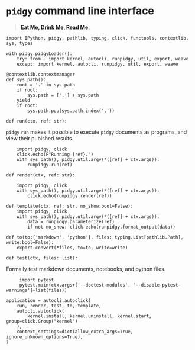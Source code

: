 # `pidgy` command line interface

> [**Eat Me, Drink Me, Read Me.**][readme history]

    import IPython, pidgy, pathlib, typing, click, functools, contextlib, sys, types

    with pidgy.pidgyLoader():
        try: from . import kernel, autocli, runpidgy, util, export, weave
        except: import kernel, autocli, runpidgy, util, export, weave

<!--excerpt-->

<!---->

    @contextlib.contextmanager
    def sys_path():
        root = '.' in sys.path
        if root:
            sys.path = ['.'] + sys.path
        yield
        if root:
            sys.path.pop(sys.path.index('.'))

    def run(ctx, ref: str):

`pidgy` `run` makes it possible to execute `pidgy` documents as programs, and view their pubished results.

        import pidgy, click
        click.echo(F"Running {ref}.")
        with sys_path(), pidgy.util.argv(*([ref] + ctx.args)):
            runpidgy.run(ref)

    def render(ctx, ref: str):

        import pidgy, click
        with sys_path(), pidgy.util.argv(*([ref] + ctx.args)):
            click.echo(runpidgy.render(ref))

    def template(ctx, ref: str, no_show:bool=False):
        import pidgy, click
        with sys_path(), pidgy.util.argv(*([ref] + ctx.args)):
            data = runpidgy.parameterize(ref)
            if not no_show: click.echo(runpidgy.format_output(data))

    def to(to:{'markdown', 'python'}, files: typing.List[pathlib.Path], write:bool=False):
        export.convert(*files, to=to, write=write)

<!---->

    def test(ctx, files: list):

Formally test markdown documents, notebooks, and python files.

         import pytest
         pytest.main(ctx.args+['--doctest-modules', '--disable-pytest-warnings']+list(files))

<!---->

    application = autocli.autoclick(
        run, render, test, to, template,
        autocli.autoclick(
            kernel.install, kernel.uninstall, kernel.start, group=click.Group("kernel")
        ),
        context_settings=dict(allow_extra_args=True, ignore_unknown_options=True),
    )

[art of the readme]: https://github.com/noffle/art-of-readme
[readme history]: https://medium.com/@NSomar/readme-md-history-and-components-a365aff07f10
